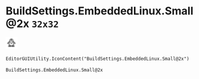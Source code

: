 # BuildSettings.EmbeddedLinux.Small@2x `32x32`
<img src="/img/BuildSettings.EmbeddedLinux.Small.png" width=32 height=32>

``` CSharp
EditorGUIUtility.IconContent("BuildSettings.EmbeddedLinux.Small@2x")
```
```
BuildSettings.EmbeddedLinux.Small@2x
```
